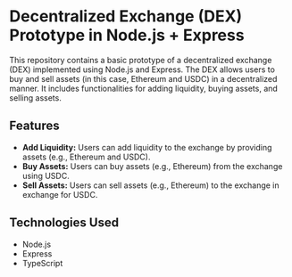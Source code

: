 # Decentralized Exchange (DEX) Prototype in Node.js + Express

This repository contains a basic prototype of a decentralized exchange (DEX) implemented using Node.js and Express. The DEX allows users to buy and sell assets (in this case, Ethereum and USDC) in a decentralized manner. It includes functionalities for adding liquidity, buying assets, and selling assets.

## Features

- **Add Liquidity:** Users can add liquidity to the exchange by providing assets (e.g., Ethereum and USDC).
- **Buy Assets:** Users can buy assets (e.g., Ethereum) from the exchange using USDC.
- **Sell Assets:** Users can sell assets (e.g., Ethereum) to the exchange in exchange for USDC.

## Technologies Used

- Node.js
- Express
- TypeScript

